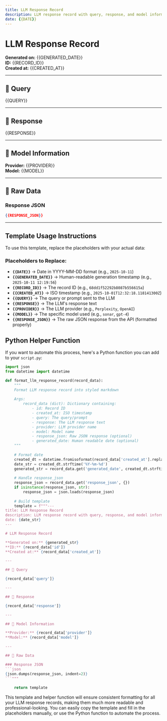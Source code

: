 ```yaml
---
title: LLM Response Record
description: LLM response record with query, response, and model information
date: {{DATE}}
---
```


# LLM Response Record

**Generated on:** {{GENERATED_DATE}}  
**ID:** {{RECORD_ID}}  
**Created at:** {{CREATED_AT}}

---

## 🤖 Query

{{QUERY}}

---

## 💬 Response

{{RESPONSE}}

---

## 🔧 Model Information

**Provider:** {{PROVIDER}}  
**Model:** {{MODEL}}

---

## 📄 Raw Data

### Response JSON
```json
{{RESPONSE_JSON}}
```

---

## Template Usage Instructions

To use this template, replace the placeholders with your actual data:

### Placeholders to Replace:

- **`{{DATE}}`** → Date in YYYY-MM-DD format (e.g., `2025-10-11`)
- **`{{GENERATED_DATE}}`** → Human-readable generation timestamp (e.g., `2025-10-11 12:19:56`)
- **`{{RECORD_ID}}`** → The record ID (e.g., `68dd1f52292b8087b556615a`)
- **`{{CREATED_AT}}`** → ISO timestamp (e.g., `2025-10-01T12:32:18.118141300Z`)
- **`{{QUERY}}`** → The query or prompt sent to the LLM
- **`{{RESPONSE}}`** → The LLM's response text
- **`{{PROVIDER}}`** → The LLM provider (e.g., `Perplexity`, `OpenAI`)
- **`{{MODEL}}`** → The specific model used (e.g., `sonar`, `gpt-4`)
- **`{{RESPONSE_JSON}}`** → The raw JSON response from the API (formatted properly)

## Python Helper Function

If you want to automate this process, here's a Python function you can add to your `script.py`:

```python
import json
from datetime import datetime

def format_llm_response_record(record_data):
    """
    Format LLM response record into styled markdown
    
    Args:
        record_data (dict): Dictionary containing:
            - id: Record ID
            - created_at: ISO timestamp
            - query: The query/prompt
            - response: The LLM response text
            - provider: LLM provider name
            - model: Model name
            - response_json: Raw JSON response (optional)
            - generated_date: Human readable date (optional)
    """
    
    # Format date
    created_dt = datetime.fromisoformat(record_data['created_at'].replace('Z', '+00:00'))
    date_str = created_dt.strftime('%Y-%m-%d')
    generated_str = record_data.get('generated_date', created_dt.strftime('%Y-%m-%d %H:%M:%S'))
    
    # Handle response_json
    response_json = record_data.get('response_json', {})
    if isinstance(response_json, str):
        response_json = json.loads(response_json)
    
    # Build template
    template = f"""---
title: LLM Response Record
description: LLM response record with query, response, and model information
date: {date_str}
---

# LLM Response Record

**Generated on:** {generated_str}  
**ID:** {record_data['id']}  
**Created at:** {record_data['created_at']}

---

## 🤖 Query

{record_data['query']}

---

## 💬 Response

{record_data['response']}

---

## 🔧 Model Information

**Provider:** {record_data['provider']}  
**Model:** {record_data['model']}

---

## 📄 Raw Data

### Response JSON
```json
{json.dumps(response_json, indent=2)}
```"""
    
    return template
```

This template and helper function will ensure consistent formatting for all your LLM response records, making them much more readable and professional-looking. You can easily copy the template and fill in the placeholders manually, or use the Python function to automate the process.